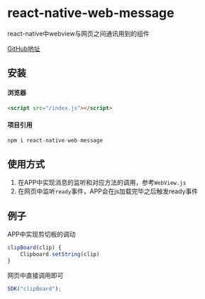 # react-native-web-message

react-native中webview与网页之间通讯用到的组件

[GitHub地址](https://github.com/cuo9958/react-native-web-message)

## 安装

#### 浏览器

 
```html
<script src="/index.js"></script>
```
#### 项目引用

```javascript
npm i react-native-web-message
```
## 使用方式

1. 在APP中实现消息的监听和对应方法的调用，参考`WebView.js`
2. 在网页中监听`ready`事件，APP会在js加载完毕之后触发ready事件

## 例子

APP中实现剪切板的调动
``` javascript
clipBoard(clip) {
    Clipboard.setString(clip)
}
```

网页中直接调用即可
``` javascript
SDK("clipBoard");
```
